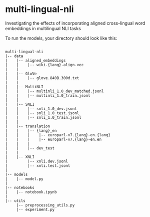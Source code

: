 # multi-lingual-nli
Investigating the effects of incorporating aligned cross-lingual word embeddings in multilingual NLI tasks 

To run the models, your directory should look like this:
```

multi-lingual-nli
|-- data
|    |-- aligned_embeddings
|    |    |-- wiki.{lang}.align.vec
|    |
|    |-- GloVe
|    |    |-- glove.840B.300d.txt
|    |
|    |-- MultiNLI
|    |    |-- multinli_1.0_dev_matched.jsonl
|    |    |-- multinli_1.0_train.jsonl
|    |
|    |-- SNLI
|    |    |-- snli_1.0_dev.jsonl
|    |    |-- snli_1.0_test.jsonl
|    |    |-- snli_1.0_train.jsonl
|    |
|    |-- translation
|    |    |-- {lang}_en
|    |    |    |-- europarl-v7.{lang}-en.{lang}
|    |    |    |-- europarl-v7.{lang}-en.en
|    |    |
|    |    |-- dev_test
|    |
|    |-- XNLI
|         |-- xnli.dev.jsonl
|         |-- xnli.test.jsonl
|
|-- models 
|    |-- model.py
|
|-- notebooks
|    |-- notebook.ipynb
|    
|-- utils
     |-- preprocessing_utils.py
     |-- experiment.py
```
